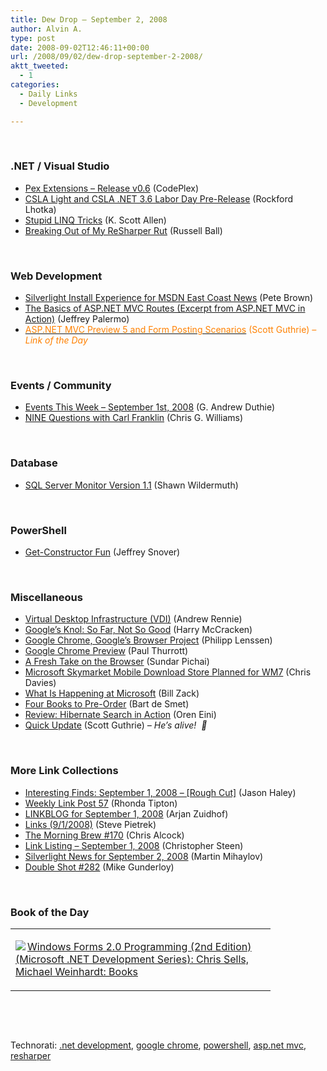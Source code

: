 ```yaml
---
title: Dew Drop – September 2, 2008
author: Alvin A.
type: post
date: 2008-09-02T12:46:11+00:00
url: /2008/09/02/dew-drop-september-2-2008/
aktt_tweeted:
  - 1
categories:
  - Daily Links
  - Development

---
```

</p> 

&#160;

### .NET / Visual Studio

  * <a target="_blank" href="http://www.codeplex.com/Pex/Release/ProjectReleases.aspx?ReleaseId=16868">Pex Extensions &#8211; Release v0.6</a> (CodePlex)
  * <a target="_blank" href="http://www.lhotka.net/weblog/CSLALightAndCSLANET36LaborDayPrerelease.aspx">CSLA Light and CSLA .NET 3.6 Labor Day Pre-Release</a> (Rockford Lhotka)
  * <a target="_blank" href="http://odetocode.com/Blogs/scott/archive/2008/09/01/12252.aspx">Stupid LINQ Tricks</a> (K. Scott Allen)
  * <a target="_blank" href="http://www.caffeinatedcoder.com/breaking-out-of-my-resharper-rut/">Breaking Out of My ReSharper Rut</a> (Russell Ball)

&#160;

### Web Development

  * <a target="_blank" href="http://community.irritatedvowel.com/blogs/pete_browns_blog/archive/2008/09/01/Silverlight-Install-Experience-for-MSDN-East-Coast-News.aspx">Silverlight Install Experience for MSDN East Coast News</a> (Pete Brown)
  * <a target="_blank" href="http://jeffreypalermo.com/blog/the-basics-of-asp.net-mvc-routes-excerpt-from-asp.net-mvc-in-action/">The Basics of ASP.NET MVC Routes (Excerpt from ASP.NET MVC in Action)</a> (Jeffrey Palermo)
  * <a target="_blank" href="http://weblogs.asp.net/scottgu/archive/2008/09/02/asp-net-mvc-preview-5-and-form-posting-scenarios.aspx"><font color="#ff8000">ASP.NET MVC Preview 5 and Form Posting Scenarios</font></a> <font color="#ff8000">(Scott Guthrie)<em> – Link of the Day</em></font>

&#160;

### Events / Community

  * <a target="_blank" href="http://blogs.msdn.com/gduthie/archive/2008/09/01/events-this-week-september-1st-2008.aspx">Events This Week &#8211; September 1st, 2008</a> (G. Andrew Duthie)
  * <a target="_blank" href="http://geekswithblogs.net/cwilliams/archive/2008/09/01/124835.aspx">NINE Questions with Carl Franklin</a> (Chris G. Williams)

&#160;

### Database

  * <a target="_blank" href="http://wildermuth.com/2008/09/01/SQL_Server_Monitor_Version_1_1">SQL Server Monitor Version 1.1</a> (Shawn Wildermuth)

&#160;

### PowerShell

  * <a target="_blank" href="http://blogs.msdn.com/powershell/archive/2008/09/01/get-constructor-fun.aspx">Get-Constructor Fun</a> (Jeffrey Snover)

&#160;

### Miscellaneous

  * <a target="_blank" href="http://blogs.technet.com/deploymentguys/archive/2008/09/01/virtual-desktop-infrastructure-vdi.aspx">Virtual Desktop Infrastructure (VDI)</a> (Andrew Rennie)
  * <a target="_blank" href="http://technologizer.com/2008/09/01/googles-knol-so-far-not-so-good/">Google&#8217;s Knol: So Far, Not So Good</a> (Harry McCracken)
  * <a target="_blank" href="http://blogoscoped.com/archive/2008-09-01-n47.html">Google Chrome, Google&#8217;s Browser Project</a> (Philipp Lenssen)
  * <a target="_blank" href="http://www.winsupersite.com/reviews/google_chrome_preview.asp">Google Chrome Preview</a> (Paul Thurrott)
  * <a target="_blank" href="http://googleblog.blogspot.com/2008/09/fresh-take-on-browser.html">A Fresh Take on the Browser</a> (Sundar Pichai)
  * <a target="_blank" href="http://www.slashgear.com/microsoft-skymarket-mobile-download-store-planned-for-wm7-0114994.php">Microsoft Skymarket Mobile Download Store Planned for WM7</a> (Chris Davies)
  * <a target="_blank" href="http://blogs.msdn.com/billzack/archive/2008/09/01/what-is-happening-at-microsoft.aspx">What Is Happening at Microsoft</a> (Bill Zack)
  * <a target="_blank" href="http://community.bartdesmet.net/blogs/bart/archive/2008/09/01/four-books-to-pre-order.aspx">Four Books to Pre-Order</a> (Bart de Smet)
  * <a target="_blank" href="http://ayende.com/Blog/archive/2008/09/02/Review-Hibernate-Search-in-Action.aspx">Review: Hibernate Search in Action</a> (Oren Eini)
  * <a target="_blank" href="http://weblogs.asp.net/scottgu/archive/2008/09/02/quick-update.aspx">Quick Update</a> (Scott Guthrie) _– He’s alive!&#160; 🙂_

&#160;

### More Link Collections

  * <a target="_blank" href="http://jasonhaley.com/blog/archive/2008/09/01/142220.aspx">Interesting Finds: September 1, 2008 &#8211; [Rough Cut]</a> (Jason Haley)
  * <a target="_blank" href="http://rtipton.wordpress.com/2008/09/01/weekly-link-post-57/">Weekly Link Post 57</a> (Rhonda Tipton)
  * <a target="_blank" href="http://www.arjansworld.com/2008/09/01/linkblog-for-september-1-2008/">LINKBLOG for September 1, 2008</a> (Arjan Zuidhof)
  * <a target="_blank" href="http://spietrek.blogspot.com/2008/09/links-912008.html">Links (9/1/2008)</a> (Steve Pietrek)
  * <a target="_blank" href="http://blog.cwa.me.uk/2008/09/02/the-morning-brew-170/">The Morning Brew #170</a> (Chris Alcock)
  * <a target="_blank" href="http://dotnetjunkies.com/WebLog/csteen/archive/2008/09/02/507149.aspx">Link Listing &#8211; September 1, 2008</a> (Christopher Steen)
  * <a target="_blank" href="http://www.silverlightshow.net/news/Silverlight-news-for-September-2-2008.aspx">Silverlight News for September 2, 2008</a> (Martin Mihaylov)
  * <a target="_blank" href="http://afreshcup.com/?p=934">Double Shot #282</a> (Mike Gunderloy)

&#160;

### Book of the Day</p> </p> </p> </p> </p> </p> </p> </p> </p> </p> </p> </p> </p> </p> </p> </p> </p> </p> 

<div style="padding-bottom: 0px; margin: 0px; padding-left: 0px; padding-right: 0px; display: inline; float: none; padding-top: 0px" id="scid:7dc1bd33-94bd-46fd-a20b-0131235bcd47:36575ba1-7278-4877-b97a-423cc48a32d4" class="wlWriterSmartContent">
  <table cellspacing="0" cellpadding="2" width="400" border="0" unselectable="on">
    <tr>
      <td valign="top" width="400">
        <p>
          <a title="Windows Forms 2.0 Programming (2nd Edition) (Microsoft .NET Development Series): Chris Sells, Michael Weinhardt: Books" href="http://www.amazon.com/exec/obidos/ASIN/0321267966/alvinashcraft-20"><img data-recalc-dims="1" decoding="async" src="https://i0.wp.com/images.amazon.com/images/P/0321267966.01.MZZZZZZZ.jpg?w=660" border="0" align="left" style="float:left" />Windows Forms 2.0 Programming (2nd Edition) (Microsoft .NET Development Series): Chris Sells, Michael Weinhardt: Books</a>
        </p>
      </td>
    </tr>
  </table>
</div>

&#160;

<div style="padding-bottom: 0px; margin: 0px; padding-left: 0px; padding-right: 0px; display: inline; float: none; padding-top: 0px" id="scid:C16BAC14-9A3D-4c50-9394-FBFEF7A93539:797a358d-9e1b-478e-a40f-456b8ac15d74" class="wlWriterSmartContent">
  <!--dotnetkickit-->
</div>

&#160;

<div style="padding-bottom: 0px; margin: 0px; padding-left: 0px; padding-right: 0px; display: inline; float: none; padding-top: 0px" id="scid:d7bf807d-7bb0-458a-811f-90c51817d5c2:708f39d0-ed65-4ed9-b737-1bca15ab5e53" class="wlWriterSmartContent">
  <p>
    <span class="TagSite">Technorati:</span> <a href="http://technorati.com/tag/.net+development" rel="tag" class="tag">.net development</a>, <a href="http://technorati.com/tag/google+chrome" rel="tag" class="tag">google chrome</a>, <a href="http://technorati.com/tag/powershell" rel="tag" class="tag">powershell</a>, <a href="http://technorati.com/tag/asp.net+mvc" rel="tag" class="tag">asp.net mvc</a>, <a href="http://technorati.com/tag/resharper" rel="tag" class="tag">resharper</a><br /><!-- StartInsertedTags: .net development, google chrome, powershell, asp.net mvc, resharper :EndInsertedTags -->
  </p>
</div>